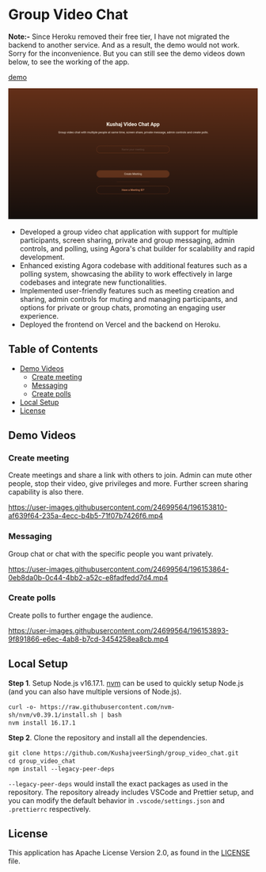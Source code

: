 # Group Video Chat
**Note:-** Since Heroku removed their free tier, I have not migrated the backend to another service. And as a result, the demo would not work. Sorry for the inconvenience. But you can still see the demo videos down below, to see the working of the app.

[demo](https://kushaj-group-video-chat.vercel.app)

![](assets/demo_image.png)

- Developed a group video chat application with support for multiple participants, screen sharing, private and group messaging, admin controls, and polling, using Agora's chat builder for scalability and rapid development.
- Enhanced existing Agora codebase with additional features such as a polling system, showcasing the ability to work effectively in large codebases and integrate new functionalities.
- Implemented user-friendly features such as meeting creation and sharing, admin controls for muting and managing participants, and options for private or group chats, promoting an engaging user experience.
- Deployed the frontend on Vercel and the backend on Heroku.

## Table of Contents
- [Demo Videos](#demo-videos)
    - [Create meeting](#create-meeting)
    - [Messaging](#messaging)
    - [Create polls](#create-polls)
- [Local Setup](#local-setup)
- [License](#license)

## Demo Videos

### Create meeting
Create meetings and share a link with others to join. Admin can mute other people, stop their video, give privileges and more. Further screen sharing capability is also there.

https://user-images.githubusercontent.com/24699564/196153810-af639f64-235a-4ecc-b4b5-71f07b7426f6.mp4

### Messaging
Group chat or chat with the specific people you want privately.

https://user-images.githubusercontent.com/24699564/196153864-0eb8da0b-0c44-4bb2-a52c-e8fadfedd7d4.mp4

### Create polls
Create polls to further engage the audience.

https://user-images.githubusercontent.com/24699564/196153893-9f891866-e6ec-4ab8-b7cd-3454258ea8cb.mp4

## Local Setup
**Step 1**. Setup Node.js v16.17.1. [nvm](https://github.com/nvm-sh/nvm) can be used to quickly setup Node.js (and you can also have multiple versions of Node.js).
```
curl -o- https://raw.githubusercontent.com/nvm-sh/nvm/v0.39.1/install.sh | bash
nvm install 16.17.1
```

**Step 2**. Clone the repository and install all the dependencies.
```
git clone https://github.com/KushajveerSingh/group_video_chat.git
cd group_video_chat
npm install --legacy-peer-deps
```

`--legacy-peer-deps` would install the exact packages as used in the repository. The repository already includes VSCode and Prettier setup, and you can modify the default behavior in `.vscode/settings.json` and `.prettierrc` respectively.

## License
This application has Apache License Version 2.0, as found in the [LICENSE](./LICENSE) file.
